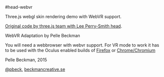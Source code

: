 #head-webvr

Three.js webgl skin rendering demo with WebVR support.

[Original code by three.js team with Lee Perry-Smith head](https://github.com/mrdoob/three.js/blob/master/examples/webgl_materials_skin.html).

WebVR Adaptation by Pelle Beckman

You will need a webbrowser with webvr support.
For VR mode to work it has to be used with the Oculus enabled builds of [Firefox](http://mozvr.com/downloads.html) or [Chrome/Chromium](https://drive.google.com/a/google.com/folderview?id=0BzudLt22BqGRbW9WTHMtOWMzNjQ&usp=sharing#list)


Pelle Beckman, 2015

[@pbeck](http://twitter.com/pbeck), [beckmancreative.se](http://www.beckmancreative.se)